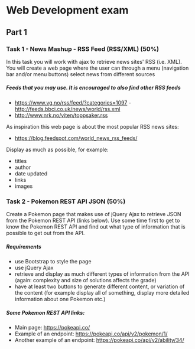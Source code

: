 # Web Development exam

## Part 1
### Task 1 - News Mashup - RSS Feed (RSS/XML) (50%)

In this task you will work with ajax to retrieve news sites' RSS (i.e. XML). You will create a web page where the user can through a menu (navigation bar and/or menu buttons) select news from different sources

##### Feeds that you may use. It is encouraged to also find other RSS feeds
- https://www.vg.no/rss/feed/?categories=1097 - http://feeds.bbci.co.uk/news/world/rss.xml
- http://www.nrk.no/viten/toppsaker.rss


As inspiration this web page is about the most popular RSS news sites:
- https://blog.feedspot.com/world_news_rss_feeds/

Display as much as possible, for example:
- titles
- author
- date updated
- links
- images

### Task 2 - Pokemon REST API JSON (50%)

Create a Pokemon page that makes use of jQuery Ajax to retrieve JSON from the Pokemon REST API (links below).
Use some time first to get to know the Pokemon REST API and find out what type of information that is possible to get out from the API.

##### Requirements
- use Bootstrap to style the page
- use jQuery Ajax
- retrieve and display as much different types of information from the API
(again: complexity and size of solutions affects the grade)
- have at least two buttons to generate different content, or variation of
the content (for example display all of something, display more detailed information about one Pokemon etc.)

##### Some Pokemon REST API links:
- Main page: https://pokeapi.co/
- Example of an endpoint: https://pokeapi.co/api/v2/pokemon/1/
- Another example of an endpoint: https://pokeapi.co/api/v2/ability/34/
